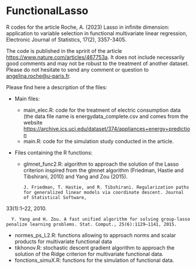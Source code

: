 # FunctionalLasso
R codes for the article Roche, A. (2023) Lasso in infinite dimension: application to variable selection in functional multivariate linear regression, Electronic Journal of Statistics, 17(2), 3357-3405.

The code is published in the spririt of the article https://www.nature.com/articles/467753a. It does not include necessarily good comments and may not be robust to the treatment of another dataset. Please do not hesitate to send any comment or question to angelina.roche@u-paris.fr. 

Please find here a description of the files: 
* Main files: 
  - main_elec.R: code for the treatment of electric consumption data (the data file name is energydata_complete.csv and comes from the website https://archive.ics.uci.edu/dataset/374/appliances+energy+prediction
  - main.R: code for the simulation study conducted in the article.
 
* Files containing the R functions:
  - glmnet_func2.R: algorithm to approach the solution of the Lasso criterion inspired from the glmnet algorithm (Friedman, Hastie and Tibshirani, 2010) and Yang and Zou (2015).
    
        J. Friedman, T. Hastie, and R. Tibshirani. Regularization paths for generalized linear models via coordinate descent. Journal of Statistical Software,
33(1):1–22, 2010.

      Y. Yang and H. Zou. A fast unified algorithm for solving group-lasso penalize learning problems. Stat. Comput., 25(6):1129–1141, 2015.

      
  - normes_ps_L2.R: functions allowing to approach norms and scalar products for multivariate functional data
  - tikhonov.R: stochastic descent gradient algorithm to approach the solution of the Ridge criterion for multivariate functional data.
  - fonctions_simuX.R: functions for the simulation of functional data. 
